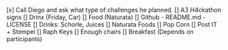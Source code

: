 [x] Call Diego and ask what type of challenges he planned.
[] A3 H4ckathon signs
[] Drinx (Friday, Car)
[] Food (Naturata)
[] Github - README.md - LICENSE 
[] Drinks: Schorle, Juices
[] Naturata Foods
[] Pop Corn
[] Post IT + Stempel
[] Raph Keys
[] Enough chairs
[] Breakfast (Depends on participants)

